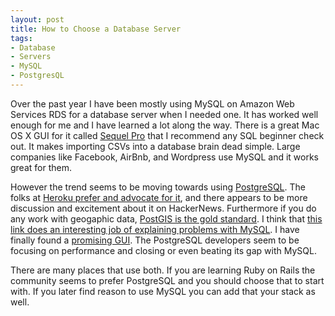 ```yaml
---
layout: post
title: How to Choose a Database Server
tags: 
- Database
- Servers
- MySQL
- PostgresQL
---
```

Over the past year I have been mostly using MySQL on Amazon Web Services RDS for a database server when I needed one. It has worked well enough for me and I have learned a lot along the way. There is a great Mac OS X GUI for it called [Sequel Pro](http://www.sequelpro.com) that I recommend any SQL beginner check out. It makes importing CSVs into a database brain dead simple. Large companies like Facebook, AirBnb, and Wordpress use MySQL and it works great for them.

However the trend seems to be moving towards using [PostgreSQL](http://www.databasefriends.co/2014/03/favorite-relational-database.html). The folks at [Heroku prefer and advocate for it](https://twitter.com/herokupostgres), and there appears to be more discussion and excitement about it on HackerNews. Furthermore if you do any work with geogaphic data, [PostGIS is the gold standard](https://blog.heroku.com/archives/2013/4/30/building_location_based_apps_with_postgis). I think that [this link does an interesting job of explaining problems with MySQL](http://grimoire.ca/mysql/choose-something-else). I have finally found a [promising GUI](https://eggerapps.at/postico/). The PostgreSQL developers seem to be focusing on performance and closing or even beating its gap with MySQL. 

There are many places that use both. If you are learning Ruby on Rails the community seems to prefer PostgreSQL and you should choose that to start with. If you later find reason to use MySQL you can add that your stack as well.
